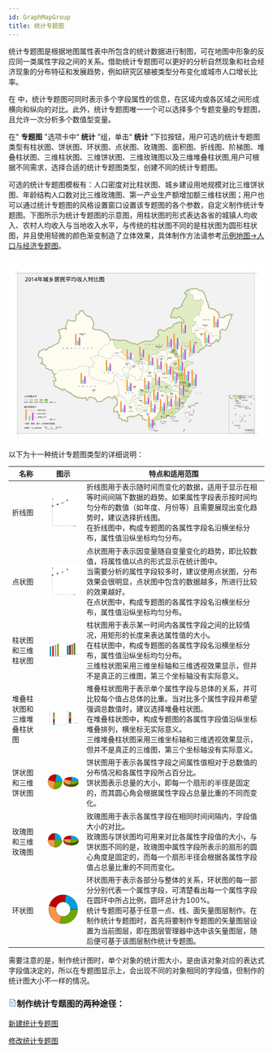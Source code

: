 ```yaml
---
id: GraphMapGroup
title: 统计专题图
---
```

统计专题图是根据地图属性表中所包含的统计数据进行制图，可在地图中形象的反应同一类属性字段之间的关系。借助统计专题图可以更好的分析自然现象和社会经济现象的分布特征和发展趋势，例如研究区植被类型分布变化或城市人口增长比率。

在
中，统计专题图可同时表示多个字段属性的信息，在区域内或各区域之间形成横向和纵向的对比。此外，统计专题图唯一一个可以选择多个专题变量的专题图，且允许一次分析多个数值型变量。

在" **专题图** "选项卡中“ **统计** ”组，单击“ **统计**
”下拉按钮，用户可选的统计专题图类型有柱状图、饼状图、环状图、点状图、玫瑰图、面积图、折线图、阶梯图、堆叠柱状图、三维柱状图、三维饼状图、三维玫瑰图以及三维堆叠柱状图,用户可根据不同需求，选择合适的统计专题图类型，创建不同的统计专题图。

可选的统计专题图模板有：人口密度对比柱状图、城乡建设用地规模对比三维饼状图、年龄结构人口数对比三维玫瑰图、第一产业生产额增加额三维柱状图；用户也可以通过统计专题图的风格设置窗口设置该专题图的各个参数，自定义制作统计专题图。下图所示为统计专题图的示意图，用柱状图的形式表达各省的城镇人均收入、农村人均收入与当地收入水平，与传统的柱状图不同的是柱状图为圆形柱状图，并且使用轻微的颜色渐变制造了立体效果，具体制作方法请参考[示例地图->人口与经济专题图](../../../guides/SampleMap/ThemeMap/PopulationAndEconomy)</a>。

![](img/GraphMapTheme.png)  
---  
  
以下为十一种统计专题图类型的详细说明：

名称 | 图示 | 特点和适用范围  
---|---|---  
折线图 |![](img/LineChart.png)|折线图用于表示随时间而变化的数据，适用于显示在相等时间间隔下数据的趋势。如果属性字段表示按时间均匀分布的数值（如年度、月份等）且需要展现出变化趋势时，建议选择折线图。<br>在折线图中，构成专题图的各属性字段名沿横坐标分布，属性值沿纵坐标均匀分布。  
点状图 |![](img/PointChart.png)| 点状图用于表示因变量随自变量变化的趋势，即比较数值，将属性值以点的形式显示在统计图中。  <br>当需要分析的属性字段较多时，建议使用点状图，分布效果会很明显，点状图中包含的数据越多，所进行比较的效果越好。  <br>在点状图中，构成专题图的各属性字段名沿横坐标分布，属性值沿纵坐标均匀分布。  
柱状图和三维柱状图 |![](img/BarChart.png)| 柱状图用于表示某一时间内各属性字段之间的比较情况，用矩形的长度来表达属性值的大小。  <br>在柱状图中，构成专题图的各属性字段名沿横坐标分布，属性值沿纵坐标均匀分布。  <br>三维柱状图采用三维坐标轴和三维透视效果显示，但并不是真正的三维图，第三个坐标轴没有实际意义。  
堆叠柱状图和三维堆叠柱状图 |![](img/AddBarChart.png)| 堆叠柱状图用于表示单个属性字段与总体的关系，并可比较每个值占总体的比重。当对比多个属性字段并希望强调总数值时，建议选择堆叠柱状图。  <br>在堆叠柱状图中，构成专题图的各属性字段值沿纵坐标堆叠排列，横坐标无实际意义。  <br>三维堆叠柱状图采用三维坐标轴和三维透视效果显示，但并不是真正的三维图，第三个坐标轴没有实际意义。  
饼状图和三维饼状图 |![](img/PieChart.png)| 饼状图用于表示各属性字段之间属性值相对于总数值的分布情况和各属性字段所占百分比。  <br>饼状图表示总量的大小，即每一个扇形的半径是固定的，而其圆心角会根据属性字段占总量比重的不同而变化。  
玫瑰图和三维玫瑰图 |![](img/RoseChart.png)| 玫瑰图用于表示各属性字段在相同时间间隔内，字段值大小的对比。  <br>玫瑰图与饼状图均可用来对比各属性字段值的大小，与饼状图不同的是，玫瑰图中属性字段所表示的扇形的圆心角度是固定的，而每一个扇形半径会根据各属性字段值占总量比重的不同而变化。  
环状图 |![](img/RingChart.png)| 环状图用于表示各部分与整体的关系，环状图的每一部分分别代表一个属性字段，可清楚看出每一个属性字段在圆环中所占比例，圆环总计为100%。  <br>统计专题图可基于任意一点、线、面矢量图层制作。在制作统计专题图时，首先将要制作专题图的矢量图层设置为当前图层，即在图层管理器中选中该矢量图层，随后便可基于该图层制作统计专题图。

需要注意的是，制作统计图时，单个对象的统计图大小，是由该对象对应的表达式字段值决定的，所以在专题图显示上，会出现不同的对象相同的字段值，但制作的统计图大小不一样的情况。

### ![](../../img/read.gif)制作统计专题图的两种途径：

 [新建统计专题图](GraphMapDefault)

 [修改统计专题图](GraphMapDia)


